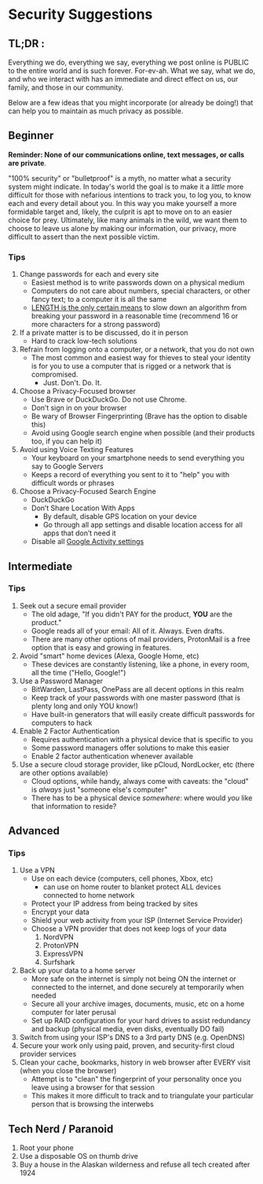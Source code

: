 # Security Suggestions
## TL;DR : 
Everything we do, everything we say, everything we post online is PUBLIC to the entire world and is such forever.  For-ev-ah.
What we say, what we do, and who we interact with has an immediate and direct effect on us, our family, and those in our community.

Below are a few ideas that you might incorporate (or already be doing!) that can help you to maintain as much privacy as possible.

## Beginner
**Reminder: None of our communications online, text messages, or calls are private**.

"100% security" or "bulletproof" is a myth, no matter what a security system might indicate. In today's world the goal is to make it a _little_ more difficult for those with nefarious intentions to track you, to log you, to know each and every detail about you. In this way you make yourself a more formidable target and, likely, the culprit is apt to move on to an easier choice for prey.  Ultimately, like many animals in the wild, we want them to choose to leave us alone by making our information, our privacy, more difficult to assert than the next possible victim.

### Tips

1. Change passwords for each and every site
    * Easiest method is to write passwords down on a physical medium
    * Computers do not care about numbers, special characters, or other fancy text; to a computer it is all the same
    * [LENGTH is the only certain means](https://xkcd.com/936/) to slow down an algorithm from breaking your password in a reasonable time (recommend 16 or more characters for a strong password)
2. If a private matter is to be discussed, do it in person
   * Hard to crack low-tech solutions
3. Refrain from logging onto a computer, or a network, that you do not own
   * The most common and easiest way for thieves to steal your identity is for you to use a computer that is rigged or a network that is compromised.  
     * Just. Don't. Do. It.
4. Choose a Privacy-Focused browser
   * Use Brave or DuckDuckGo.  Do not use Chrome.
   * Don’t sign in on your browser
   * Be wary of Browser Fingerprinting (Brave has the option to disable this)
   * Avoid using Google search engine when possible (and their products too, if you can help it)
5. Avoid using Voice Texting Features
   * Your keyboard on your smartphone needs to send everything you say to Google Servers
   * Keeps a record of everything you sent to it to "help" you with difficult words or phrases
6. Choose a Privacy-Focused Search Engine
   * DuckDuckGo
   * Don’t Share Location With Apps
       - By default, disable GPS location on your device
       - Go through all app settings and disable location access for all apps that don’t need it
   * Disable all [Google Activity settings](myactivity.google.com/myactivity)

## Intermediate

### Tips
1. Seek out a secure email provider
   * The old adage, "If you didn't PAY for the product, **YOU** are the product."
   * Google reads all of your email: All of it. Always. Even drafts.
   * There are many other options of mail providers, ProtonMail is a free option that is easy and growing in features.
2. Avoid "smart" home devices (Alexa, Google Home, etc)
   * These devices are constantly listening, like a phone, in every room, all the time ("Hello, Google!")
3. Use a Password Manager
   * BitWarden, LastPass, OnePass are all decent options in this realm
   * Keep track of your passwords with one master password (that is plenty long and only YOU know!)
   * Have built-in generators that will easily create difficult passwords for computers to hack
4. Enable 2 Factor Authentication
   * Requires authentication with a physical device that is specific to you
   * Some password managers offer solutions to make this easier   
   * Enable 2 factor authentication whenever available
5. Use a secure cloud storage provider, like pCloud, NordLocker, etc (there are other options available)
   * Cloud options, while handy, always come with caveats: the "cloud" is _always_ just "someone else's computer"
   * There has to be a physical device _somewhere_: where would *you* like that information to reside?

## Advanced

### Tips
1. Use a VPN
   * Use on each device (computers, cell phones, Xbox, etc)
      - can use on home router to blanket protect ALL devices connected to home network
   * Protect your IP address from being tracked by sites
   * Encrypt your data
   * Shield your web activity from your ISP (Internet Service Provider)
   * Choose a VPN provider that does not keep logs of your data  
        1. NordVPN
        2. ProtonVPN
        3. ExpressVPN
        4. Surfshark
2. Back up your data to a home server
   * More safe on the internet is simply not being ON the internet or connected to the internet, and done securely at temporarily when needed
   * Secure all your archive images, documents, music, etc on a home computer for later perusal
   * Set up RAID configuration for your hard drives to assist redundancy and backup (physical media, even disks, eventually DO fail) 
3. Switch from using your ISP's DNS to a 3rd party DNS (e.g. OpenDNS)
4. Secure your work only using paid, proven, and security-first cloud provider services
5. Clean your cache, bookmarks, history in web browser after EVERY visit (when you close the browser)
   * Attempt is to "clean" the fingerprint of your personality once you leave using a browser for that session
   * This makes it more difficult to track and to triangulate your particular person that is browsing the interwebs

## Tech Nerd / Paranoid
1. Root your phone
2. Use a disposable OS on thumb drive
3. Buy a house in the Alaskan wilderness and refuse all tech created after 1924

